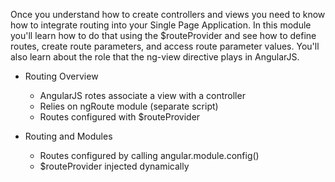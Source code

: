 Once you understand how to create controllers and views you need to know how to integrate routing into your Single Page Application. In this module you'll learn how to do that using the $routeProvider and see how to define routes, create route parameters, and access route parameter values. You'll also learn about the role that the ng-view directive plays in AngularJS.

+ Routing Overview
  + AngularJS rotes associate a view with a controller
  + Relies on ngRoute module (separate script)
  + Routes configured with $routeProvider

+ Routing and Modules
  + Routes configured by calling angular.module.config()
  + $routeProvider injected dynamically
